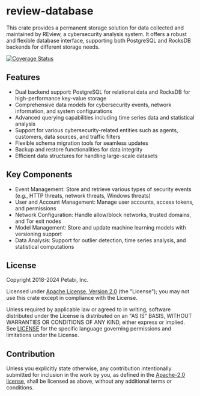 # review-database

This crate provides a permanent storage solution for data collected and
maintained by REview, a cybersecurity analysis system. It offers a robust and
flexible database interface, supporting both PostgreSQL and RocksDB backends for
different storage needs.

[![Coverage Status](https://codecov.io/gh/petabi/review-database/branch/main/graphs/badge.svg)](https://codecov.io/gh/petabi/review-database)

## Features

- Dual backend support: PostgreSQL for relational data and RocksDB for
  high-performance key-value storage
- Comprehensive data models for cybersecurity events, network information, and
  system configurations
- Advanced querying capabilities including time series data and statistical
  analysis
- Support for various cybersecurity-related entities such as agents, customers,
  data sources, and traffic filters
- Flexible schema migration tools for seamless updates
- Backup and restore functionalities for data integrity
- Efficient data structures for handling large-scale datasets

## Key Components

- Event Management: Store and retrieve various types of security events (e.g.,
  HTTP threats, network threats, Windows threats)
- User and Account Management: Manage user accounts, access tokens, and
  permissions
- Network Configuration: Handle allow/block networks, trusted domains, and Tor
  exit nodes
- Model Management: Store and update machine learning models with versioning
  support
- Data Analysis: Support for outlier detection, time series analysis, and
  statistical computations

## License

Copyright 2018-2024 Petabi, Inc.

Licensed under [Apache License, Version 2.0][apache-license] (the "License");
you may not use this crate except in compliance with the License.

Unless required by applicable law or agreed to in writing, software distributed
under the License is distributed on an "AS IS" BASIS, WITHOUT WARRANTIES OR
CONDITIONS OF ANY KIND, either express or implied. See [LICENSE](LICENSE) for
the specific language governing permissions and limitations under the License.

## Contribution

Unless you explicitly state otherwise, any contribution intentionally submitted
for inclusion in the work by you, as defined in the [Apache-2.0
license][apache-license], shall be licensed as above, without any additional
terms or conditions.

[apache-license]: http://www.apache.org/licenses/LICENSE-2.0
